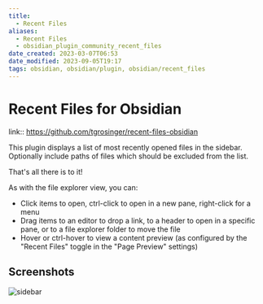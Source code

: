 ```yaml
---
title:
  - Recent Files
aliases:
  - Recent Files
  - obsidian_plugin_community_recent_files
date_created: 2023-03-07T06:53
date_modified: 2023-09-05T19:17
tags: obsidian, obsidian/plugin, obsidian/recent_files
---
```

# Recent Files for Obsidian

link:: <https://github.com/tgrosinger/recent-files-obsidian>

This plugin displays a list of most recently opened files in the sidebar. Optionally include paths of files which should be excluded from the list.

That's all there is to it!

As with the file explorer view, you can:

- Click items to open, ctrl-click to open in a new pane, right-click for a menu
- Drag items to an editor to drop a link, to a header to open in a specific pane, or to a file explorer folder to move the file
- Hover or ctrl-hover to view a content preview (as configured by the "Recent Files" toggle in the "Page Preview" settings)

## Screenshots

![sidebar](https://raw.githubusercontent.com/tgrosinger/recent-files-obsidian/main/resources/screenshots/sidebar.png)
